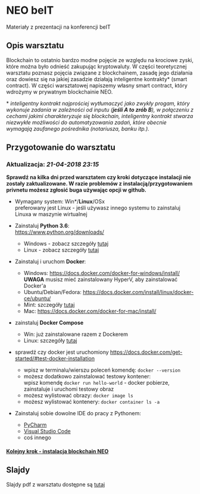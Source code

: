 # NEO beIT

Materiały z prezentacji na konferencji beIT

## Opis warsztatu

Blockchain to ostatnio bardzo modne pojęcie ze względu na krociowe zyski, które można było odnieść zakupując kryptowaluty.
W części teoretycznej warsztatu poznasz pojęcia związane z blockchainem, zasadę jego działania oraz dowiesz się na jakiej zasadzie działają inteligentne kontrakty* (smart contract). W części warsztatowej napiszemy własny smart contract, który wdrożymy w prywatnym blockchainie NEO.

\* *inteligentny kontrakt najprościej wytłumaczyć jako zwykły progam, który wykonuje zadania w zależności od inputu (**jeśli A to zrób B**), w połączeniu z cechami jakimi charakteryzuje się blockchain, inteligentny kontrakt stwarza niezwykłe możliwości do automatyzowania zadań, które obecnie wymagają zaufanego pośrednika (notariusza, banku itp.).*

## Przygotowanie do warsztatu

### Aktualizacja: ***21-04-2018 23:15***

**Sprawdź na kilka dni przed warsztatem czy kroki dotyczące instalacji nie zostały zaktualizowane. W razie problemów z instalacją/przygotowaniem privnetu możesz zgłosić buga używając opcji w github.**


* Wymagany system: Win*/**Linux**/OSx  
    preferowany jest Linux - jeśli używasz innego systemu to zainstaluj Linuxa w maszynie wirtualnej
    
* Zainstaluj **Python 3.6**:  
  <https://www.python.org/downloads/>
    
  * Windows - zobacz szczegóły [tutaj](python_win.md)
  * Linux - zobacz szczegóły [tutaj](python_unix.md)

* Zainstaluj i uruchom **Docker**:
  
  * Windows: <https://docs.docker.com/docker-for-windows/install/>  
  **UWAGA** musisz mieć zainstalowany HyperV, aby zainstalować Docker'a
  * Ubuntu/Debian/Fedora: <https://docs.docker.com/install/linux/docker-ce/ubuntu/>
  * Mint: szczegóły [tutaj](docker_mint.md)
  * Mac: <https://docs.docker.com/docker-for-mac/install/>

* zainstaluj **Docker Compose**
    * Win: już zainstalowane razem z Dockerem
    * Linux: szczegóły [tutaj](compose_linux.md)

* sprawdź czy docker jest uruchomiony <https://docs.docker.com/get-started/#test-docker-installation>

  * wpisz w terminalu/wierszu poleceń komendę: `docker --version`
  * możesz dodatkowo zainstalować testowy kontener:  
    wpisz komendę `docker run hello-world` - docker pobierze, zainstaluje i uruchomi testowy obraz
  * możesz wylistować obrazy: `docker image ls`
  * możesz wylistować kontenery: `docker container ls -a`
  
* Zainstaluj sobie dowolne IDE do pracy z Pythonem:
    * [PyCharm](https://www.jetbrains.com/toolbox/app/?fromMenu)
    * [Visual Studio Code](https://code.visualstudio.com/)
    * coś innego
    
#### [Kolejny krok - instalacja blockchain NEO](neo-local.md) 

## Slajdy

Slajdy pdf z warsztatu dostępne są [tutaj](slajdy.pdf)
